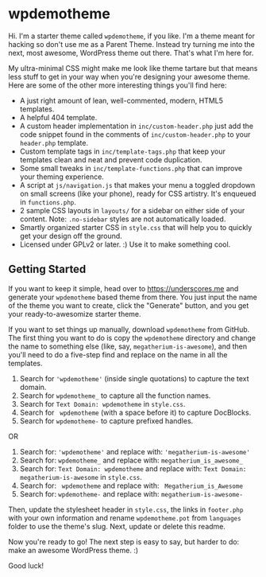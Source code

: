 
wpdemotheme
===

Hi. I'm a starter theme called `wpdemotheme`, if you like. I'm a theme meant for hacking so don't use me as a Parent Theme. Instead try turning me into the next, most awesome, WordPress theme out there. That's what I'm here for.

My ultra-minimal CSS might make me look like theme tartare but that means less stuff to get in your way when you're designing your awesome theme. Here are some of the other more interesting things you'll find here:

* A just right amount of lean, well-commented, modern, HTML5 templates.
* A helpful 404 template.
* A custom header implementation in `inc/custom-header.php` just add the code snippet found in the comments of `inc/custom-header.php` to your `header.php` template.
* Custom template tags in `inc/template-tags.php` that keep your templates clean and neat and prevent code duplication.
* Some small tweaks in `inc/template-functions.php` that can improve your theming experience.
* A script at `js/navigation.js` that makes your menu a toggled dropdown on small screens (like your phone), ready for CSS artistry. It's enqueued in `functions.php`.
* 2 sample CSS layouts in `layouts/` for a sidebar on either side of your content.
Note: `.no-sidebar` styles are not automatically loaded.
* Smartly organized starter CSS in `style.css` that will help you to quickly get your design off the ground.
* Licensed under GPLv2 or later. :) Use it to make something cool.

Getting Started
---------------

If you want to keep it simple, head over to https://underscores.me and generate your `wpdemotheme` based theme from there. You just input the name of the theme you want to create, click the "Generate" button, and you get your ready-to-awesomize starter theme.

If you want to set things up manually, download `wpdemotheme` from GitHub. The first thing you want to do is copy the `wpdemotheme` directory and change the name to something else (like, say, `megatherium-is-awesome`), and then you'll need to do a five-step find and replace on the name in all the templates.

1. Search for `'wpdemotheme'` (inside single quotations) to capture the text domain.
2. Search for `wpdemotheme_` to capture all the function names.
3. Search for `Text Domain: wpdemotheme` in `style.css`.
4. Search for <code>&nbsp;wpdemotheme</code> (with a space before it) to capture DocBlocks.
5. Search for `wpdemotheme-` to capture prefixed handles.

OR

1. Search for: `'wpdemotheme'` and replace with: `'megatherium-is-awesome'`
2. Search for: `wpdemotheme_` and replace with: `megatherium_is_awesome_`
3. Search for: `Text Domain: wpdemotheme` and replace with: `Text Domain: megatherium-is-awesome` in `style.css`.
4. Search for: <code>&nbsp;wpdemotheme</code> and replace with: <code>&nbsp;Megatherium_is_Awesome</code>
5. Search for: `wpdemotheme-` and replace with: `megatherium-is-awesome-`

Then, update the stylesheet header in `style.css`, the links in `footer.php` with your own information and rename `wpdemotheme.pot` from `languages` folder to use the theme's slug. Next, update or delete this readme.

Now you're ready to go! The next step is easy to say, but harder to do: make an awesome WordPress theme. :)

Good luck!
